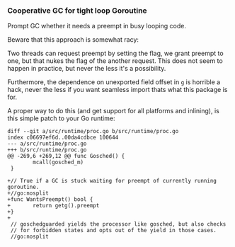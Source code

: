 ### Cooperative GC for tight loop Goroutine

Prompt GC whether it needs a preempt in busy looping code.

Beware that this approach is somewhat racy:
 
Two threads can request preempt by setting the flag, we grant
preempt to one, but that nukes the flag of the another request.
This does not seem to happen in practice, but never the less it's a
possibility.

Furthermore, the dependence on unexported field offset in `g` is
horrible a hack, never the less if you want seamless import thats
what this package is for.

A proper way to do this (and get support for all platforms and
inlining), is this simple patch to your Go runtime:

```
diff --git a/src/runtime/proc.go b/src/runtime/proc.go
index c06697ef6d..00da4cdbce 100644
--- a/src/runtime/proc.go
+++ b/src/runtime/proc.go
@@ -269,6 +269,12 @@ func Gosched() {
        mcall(gosched_m)
 }

+// True if a GC is stuck waiting for preempt of currently running goroutine.
+//go:nosplit
+func WantsPreempt() bool {
+       return getg().preempt
+}
+
 // goschedguarded yields the processor like gosched, but also checks
 // for forbidden states and opts out of the yield in those cases.
 //go:nosplit

```